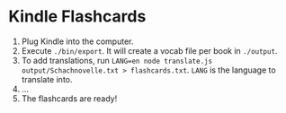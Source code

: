 # Kindle Flashcards

 1. Plug Kindle into the computer.
 2. Execute `./bin/export`. It will create a vocab file per book in `./output`.
 3. To add translations, run `LANG=en node translate.js output/Schachnovelle.txt > flashcards.txt`. `LANG` is the language to translate into.
 4. ...
 5. The flashcards are ready!

